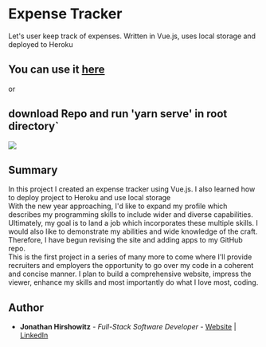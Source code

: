 # Expense Tracker

Let's user keep track of expenses. Written in Vue.js, uses local storage and deployed to Heroku

## You can use it [here](http://yw-expense-tracker.herokuapp.com/)
or
##  download Repo and run 'yarn serve' in root directory`

<image src="src/assets/expense_tracker_snapshot.bmp">

## Summary

In this project I created an expense tracker using Vue.js. I also learned how to deploy project to Heroku and use local storage
<br>
With the new year approaching, I'd like to expand my profile which describes my programming skills to include wider and diverse capabilities. Ultimately, my goal is to land a job which incorporates these multiple skills. I would also like to demonstrate my abilities and wide knowledge of the craft. 
Therefore, I have begun revising the site and adding apps to my GitHub repo. 
<br>
This is the first project in a series of many more to come where I'll provide recruiters and employers the opportunity to go over my code in a coherent and concise manner. I plan to build a comprehensive website, impress the viewer, enhance my skills and most importantly do what I love most, coding. 


## Author

* **Jonathan Hirshowitz** - *Full-Stack Software Developer* - [Website](https://jonathan-hirshowitz-portfolio.firebaseapp.com/) | [LinkedIn](https://www.linkedin.com/in/jonathan-hirshowitz/)